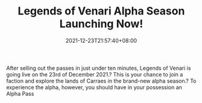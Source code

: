 ﻿---
title: "Legends of Venari Alpha Season Launching Now!"
date: 2021-12-23T21:57:40+08:00
lastmod: 2021-12-23T16:45:40+08:00
draft: false
authors: ["Riley"]
description: "After selling out the passes in just under ten minutes, Legends of Venari is going live on the 23rd of December 2021.? This is your chance to join a faction and explore the lands of Carraes in the brand-new alpha season.? To experience the alpha, however, you should have in your possession an Alpha Pass"
featuredImage: "legends-of-venari-alpha-season-launching-soon.jpg"
tags: ["Virtual World","Play to Earn"]
categories: ["news"]
news: ["Virtual World"]
weight: 
lightgallery: true
pinned: false
recommend: false
recommend1: false
---

After selling out the passes in just under ten minutes, Legends of Venari is going live on the 23rd of December 2021.? This is your chance to join a faction and explore the lands of Carraes in the brand-new alpha season.? To experience the alpha, however, you should have in your possession an Alpha Pass

<!--more-->


